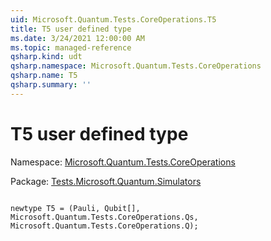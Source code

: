```yaml
---
uid: Microsoft.Quantum.Tests.CoreOperations.T5
title: T5 user defined type
ms.date: 3/24/2021 12:00:00 AM
ms.topic: managed-reference
qsharp.kind: udt
qsharp.namespace: Microsoft.Quantum.Tests.CoreOperations
qsharp.name: T5
qsharp.summary: ''
---
```


# T5 user defined type

Namespace: [Microsoft.Quantum.Tests.CoreOperations](xref:Microsoft.Quantum.Tests.CoreOperations)

Package: [Tests.Microsoft.Quantum.Simulators](https://nuget.org/packages/Tests.Microsoft.Quantum.Simulators)




```qsharp

newtype T5 = (Pauli, Qubit[], Microsoft.Quantum.Tests.CoreOperations.Qs, Microsoft.Quantum.Tests.CoreOperations.Q);
```


